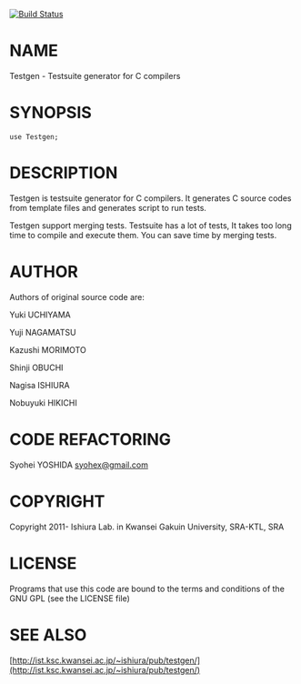 [![Build Status](https://travis-ci.org/syohex/p5-Testgen.png?branch=master)](https://travis-ci.org/syohex/p5-Testgen)
# NAME

Testgen - Testsuite generator for C compilers

# SYNOPSIS

    use Testgen;

# DESCRIPTION

Testgen is testsuite generator for C compilers.
It generates C source codes from template files and generates
script to run tests.

Testgen support merging tests. Testsuite has a lot of tests,
It takes too long time to compile and execute them.
You can save time by merging tests.

# AUTHOR

Authors of original source code are:

Yuki UCHIYAMA

Yuji NAGAMATSU

Kazushi MORIMOTO

Shinji OBUCHI

Nagisa ISHIURA

Nobuyuki HIKICHI

# CODE REFACTORING

Syohei YOSHIDA <syohex@gmail.com>

# COPYRIGHT

Copyright 2011- Ishiura Lab. in Kwansei Gakuin University, SRA-KTL, SRA

# LICENSE

Programs that use this code are bound to the terms and conditions of
the GNU GPL (see the LICENSE file)

# SEE ALSO

[http://ist.ksc.kwansei.ac.jp/~ishiura/pub/testgen/](http://ist.ksc.kwansei.ac.jp/~ishiura/pub/testgen/)
